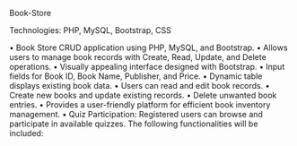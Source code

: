 Book-Store

Technologies: PHP, MySQL, Bootstrap, CSS

• Book Store CRUD application using PHP, MySQL, and Bootstrap.
• Allows users to manage book records with Create, Read, Update, and Delete operations.
• Visually appealing interface designed with Bootstrap.
• Input fields for Book ID, Book Name, Publisher, and Price.
• Dynamic table displays existing book data.
• Users can read and edit book records.
• Create new books and update existing records.
• Delete unwanted book entries.
• Provides a user-friendly platform for efficient book inventory management.
• Quiz Participation: Registered users can browse and participate in available quizzes. The following functionalities will be included:

